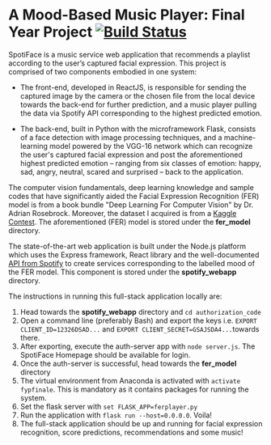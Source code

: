 # A Mood-Based Music Player: Final Year Project [![Build Status](https://travis-ci.org/jonathan-noble/emotion-detection-player.svg?branch=master)](https://travis-ci.org/jonathan-noble/emotion-detection-player)

SpotiFace is a music service web application that recommends a playlist according to the user’s captured facial expression. This project is comprised of two components embodied in one system: 
  
  * The front-end, developed in ReactJS, is responsible for sending the captured image by the camera or the chosen file from the local device towards the back-end for further prediction, and a music player pulling the data via Spotify API corresponding to the highest predicted emotion. 

  * The back-end, built in Python with the microframework Flask, consists of a face detection with image processing techniques, and a machine-learning model powered by the VGG-16 network which can recognize the user's captured facial expression and post the aforementioned highest predicted emotion – ranging from six classes of emotion: happy, sad, angry, neutral, scared and surprised – back to the application.

The computer vision fundamentals, deep learning knowledge and sample codes that have significantly aided the Facial Expression Recognition (FER) model is from a book bundle "Deep Learning For Computer Vision" by Dr. Adrian Rosebrock. Moreover, the dataset I acquired is from a [Kaggle Contest](https://www.kaggle.com/c/challenges-in-representation-learning-facial-expression-recognition-challenge/data). The aforementioned (FER) model is stored under the **fer_model** directory.


The state-of-the-art web application is built under the Node.js platform which uses the Express framework, React library and the well-documented [API from Spotify](https://developer.spotify.com/documentation/web-api/) to create services corresponding to the labelled mood of the FER model. This component is stored under the **spotify_webapp** directory.

The instructions in running this full-stack application locally are:

  1. Head towards the **spotify_webapp** directory and `cd authorization_code`
  2. Open a command line (preferably Bash) and export the keys i.e. `EXPORT CLIENT_ID=12326DSAD...` and `EXPORT CLIENT_SECRET=GSAJSDA4...`towards there.
  3. After exporting, execute the auth-server app with `node server.js`. The SpotiFace Homepage should be available for login.
  4. Once the auth-server is successful, head towards the **fer_model** directory
  5. The virtual environment from Anaconda is activated with `activate fypfinale`. This is mandatory as it contains packages for running the system.
  6. Set the flask server with `set FLASK_APP=ferplayer.py`
  7. Run the application with `flask run --host=0.0.0.0`. Voila!
  8. The full-stack application should be up and running for facial expression recognition, score predictions, recommendations and some music!


  
